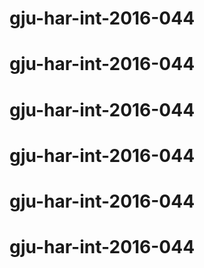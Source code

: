 # gju-har-int-2016-044
# gju-har-int-2016-044
# gju-har-int-2016-044
# gju-har-int-2016-044
# gju-har-int-2016-044
# gju-har-int-2016-044
